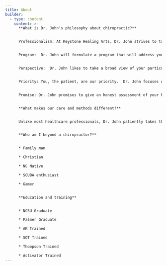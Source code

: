 ```yaml
---
title: About
builder:
  - type: content
    content: >-
      **What is Dr. John's philosophy about chiropractic?**


      Professionalism: At Keystone Healing Arts, Dr. John strives to treat every patient with respect and compassion. He takes your concerns, problems, and symptoms seriously.  He will listen and treat you with respect and professionalism.


      Program:  Dr. John will formulate a program that will address your healthcare concerns in the best way possible. This can involve chiropractic adjustments, at-home exercise, or other therapy. He wants to make sure that you are getting the personalized care that you deserve. 


      Perspective:  Dr. John likes to take a broad view of your particular health concerns.  One of the most powerful and limiting aspects of traditional medicine is specialization.  A specialist doctor knows a great deal about a very small part of the body.  At Keystone Healing Art Center, Dr. John looks at the body as a whole to try and determine the cause of your problem and get to the bottom of it, rather than just focusing on the area of pain while perhaps missing other involved factors.


      Priority: You, the patient, are our priority.  Dr. John focuses on finding a way to help you reach your health goals as quickly and economically as possible.


      Promise: Dr. John promises to give an honest assessment of your health needs - whether that includes his services or not. His priority is helping you on your wellness journey.


      **What makes our care and methods different?** 


      Unlike most healthcare professionals, Dr. John patiently takes the time that is needed to really hear about a person’s concerns and problems.  He listens and formulates a plan of action that may or may not include his services.  He wants to make sure that you are getting what you need. 


      **Who am I beyond a chiropractor?** 


      * Family man

      * Christian

      * NC Native

      * SCUBA enthusiast

      * Gamer


      **Education and training**


      * NCSU Graduate

      * Palmer Graduate

      * AK Trained

      * SOT Trained

      * Thompson Trained

      * Activator Trained
---
```

